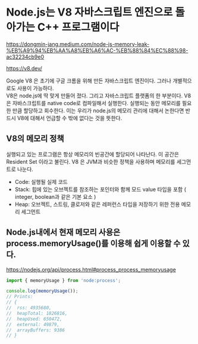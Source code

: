# Node.js는 V8 자바스크립트 엔진으로 돌아가는 C++ 프로그램이다

https://dongmin-jang.medium.com/node-js-memory-leak-%EB%A9%94%EB%AA%A8%EB%A6%AC-%EB%88%84%EC%88%98-ac32234cb9e0

https://v8.dev/

Google V8 은 초기에 구글 크롬을 위해 만든 자바스크립트 엔진이다. 그러나 개별적으로도 사용이 가능하다.  
V8은 node.js에 딱 맞게 만들어 졌다. 그리고 자바스크립트 플랫폼의 한 부분이다. V8은 자바스크립트를 native code로 컴파일해서 실행한다. 실행되는 동안 메모리를 필요한 만큼 할당하고 회수한다. 이는 우리가 node.js의 메모리 관리에 대해서 논한다면 반드시 V8에 대해서 언급할 수 밖에 없다는 것을 뜻한다.

## V8의 메모리 정책

실행되고 있는 프로그램은 항상 메모리의 빈공간에 할당되어 나타난다. 이 공간은 Resident Set 이라고 불린다. V8 은 JVM과 비슷한 정책을 사용하며 메모리를 세그먼트로 나눈다.

- Code: 실행될 실제 코드
- Stack: 힙에 있는 오브젝트를 참조하는 포인터와 함께 모드 value 타입을 포함 ( integer, boolean과 같은 기본 요소 )
- Heap: 오브젝트, 스트링, 클로저와 같은 레퍼런스 타입을 저장하기 위한 전용 메모리 세그먼트

## Node.js내에서 현재 메모리 사용은 process.memoryUsage()를 이용해 쉽게 이용할 수 있다.

https://nodejs.org/api/process.html#process_process_memoryusage

```javascript
import { memoryUsage } from 'node:process';

console.log(memoryUsage());
// Prints:
// {
//  rss: 4935680,
//  heapTotal: 1826816,
//  heapUsed: 650472,
//  external: 49879,
//  arrayBuffers: 9386
// }
```
